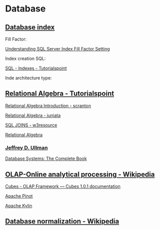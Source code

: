 # Database

## [Database index](https://en.wikipedia.org/wiki/Database_index#Index_architecture.2FIndexing_Methods)

Fill Factor:

[Understanding SQL Server Index Fill Factor Setting](https://www.mssqltips.com/sqlservertip/1940/understanding-sql-server-index-fill-factor-setting/)

Index creation SQL:

[SQL - Indexes - Tutorialspoint](https://www.tutorialspoint.com/sql/sql-indexes.htm)

Inde architecture type:

## [Relational Algebra - Tutorialspoint](https://www.tutorialspoint.com/dbms/relational_algebra.htm)

[Relational Algebra Introduction - scranton](https://www.cs.scranton.edu/%7Emccloske/courses/cmps340/rel_alg_intro_lec.html)

[Relational Algebra - juniata](http://jcsites.juniata.edu/faculty/rhodes/dbms/relalg.htm)

[SQL JOINS - w3resource](https://www.w3resource.com/sql/joins/sql-joins.php)

[Relational Algebra](http://infolab.stanford.edu/%7Eullman/fcdb/aut07/slides/ra.pdf)

### [Jeffrey D. Ullman](http://infolab.stanford.edu/%7Eullman/)

[Database Systems: The Complete Book](http://infolab.stanford.edu/%7Eullman/dscb.html)

## [OLAP-Online analytical processing - Wikipedia](https://en.wikipedia.org/wiki/Online_analytical_processing)

[Cubes - OLAP Framework — Cubes 1.0.1 documentation](https://cubes.readthedocs.io/en/v1.0.1/)

[Apache Pinot](https://pinot.apache.org/)

[Apache Kylin](https://kylin.apache.org/)

## [Database normalization - Wikipedia](https://en.wikipedia.org/wiki/Database_normalization)
